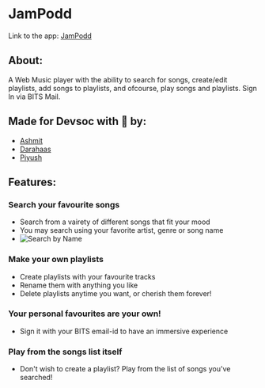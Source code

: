 # JamPodd

Link to the app: [JamPodd](https://jampodd.herokuapp.com)

## About: 
A Web Music player with the ability to search for songs, create/edit playlists, add songs to playlists, and ofcourse, play songs and playlists. 
Sign In via BITS Mail.

## Made for Devsoc with 💙 by:
- [Ashmit](https://github.com/ashmitkx)
- [Darahaas](https://github.com/darahaas15)
- [Piyush](https://github.com/git-pi-e)



## Features:
### Search your favourite songs
- Search from a vairety of different songs that fit your mood
- You may search using your favorite artist, genre or song name
- ![Search by Name](https://i.imgur.com/BUOzwAMm.png)

### Make your own playlists 
- Create playlists with your favourite tracks
- Rename them with anything you like
- Delete playlists anytime you want, or cherish them forever!

### Your personal favourites are your own!
- Sign it with your BITS email-id to have an immersive experience

### Play from the songs list itself
- Don't wish to create a playlist? Play from the list of songs you've searched!




